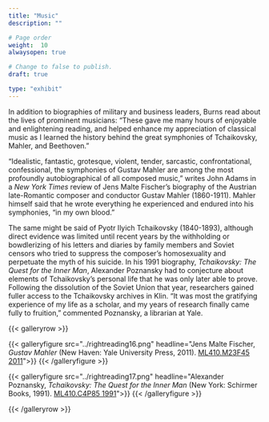 ```yaml
---
title: "Music"
description: ""

# Page order
weight:  10
alwaysopen: true

# Change to false to publish.
draft: true

type: "exhibit"
---
```

In addition to biographies of military and business leaders, Burns read about the lives of prominent musicians: “These gave me many hours of enjoyable and enlightening reading, and helped enhance my appreciation of classical music as I learned the history behind the great symphonies of Tchaikovsky, Mahler, and Beethoven.”

“Idealistic, fantastic, grotesque, violent, tender, sarcastic, confrontational, confessional, the symphonies of Gustav Mahler are among the most profoundly autobiographical of all composed music,” writes John Adams in a *New York Times* review of Jens Malte Fischer’s biography of the Austrian late-Romantic composer and conductor Gustav Mahler (1860-1911). Mahler himself said that he wrote everything he experienced and endured into his symphonies, “in my own blood.”

The same might be said of Pyotr Ilyich Tchaikovsky (1840-1893), although direct evidence was limited until recent years by the withholding or bowdlerizing of his letters and diaries by family members and Soviet censors who tried to suppress the composer’s homosexuality and perpetuate the myth of his suicide. In his 1991 biography, *Tchaikovsky: The Quest for the Inner Man*, Alexander Poznansky had to conjecture about elements of Tchaikovsky’s personal life that he was only later able to prove. Following the dissolution of the Soviet Union that year, researchers gained fuller access to the Tchaikovsky archives in Klin. “It was most the gratifying experience of my life as a scholar, and my years of research finally came fully to fruition,” commented Poznansky, a librarian at Yale.

{{< galleryrow >}}

{{< galleryfigure src="../rightreading16.png"
           headline="Jens Malte Fischer, *Gustav Mahler* (New Haven: Yale University Press, 2011). [ML410.M23F45 2011](https://bc-primo.hosted.exlibrisgroup.com/permalink/f/1jdnfk3/ALMA-BC21362564960001021)">}}
{{< /galleryfigure >}}

{{< galleryfigure src="../rightreading17.png"
           headline="Alexander Poznansky, *Tchaikovsky: The Quest for the Inner Man* (New York: Schirmer Books, 1991). [ML410.C4P85 1991](https://bc-primo.hosted.exlibrisgroup.com/permalink/f/1jdnfk3/ALMA-BC21381803150001021)">}}
{{< /galleryfigure >}}

{{< /galleryrow >}}
